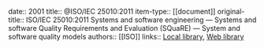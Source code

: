date:: 2001
title:: @ISO/IEC 25010:2011
item-type:: [[document]]
original-title:: ISO/IEC 25010:2011 Systems and software engineering — Systems and software Quality Requirements and Evaluation (SQuaRE) — System and software quality models
authors:: [[ISO]]
links:: [Local library](zotero://select/library/items/7NYXZX7T), [Web library](https://www.zotero.org/users/6520516/items/7NYXZX7T)

